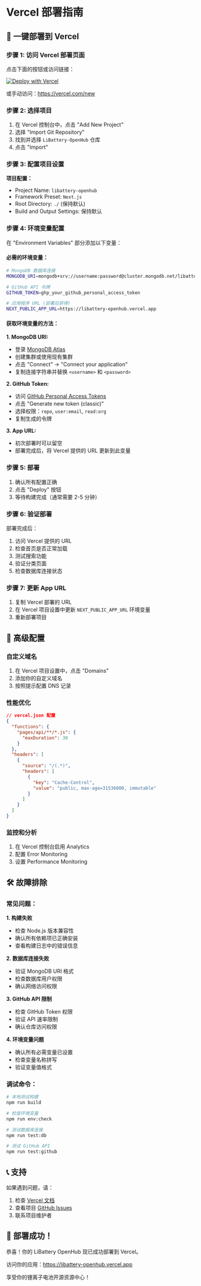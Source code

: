# Vercel 部署指南

## 🚀 一键部署到 Vercel

### 步骤 1: 访问 Vercel 部署页面

点击下面的按钮或访问链接：

[![Deploy with Vercel](https://vercel.com/button)](https://vercel.com/new/clone?repository-url=https://github.com/InvictusG/LiBattery-OpenHub)

或手动访问：https://vercel.com/new

### 步骤 2: 选择项目

1. 在 Vercel 控制台中，点击 "Add New Project"
2. 选择 "Import Git Repository"
3. 找到并选择 `LiBattery-OpenHub` 仓库
4. 点击 "Import"

### 步骤 3: 配置项目设置

**项目配置：**
- Project Name: `libattery-openhub`
- Framework Preset: `Next.js`
- Root Directory: `./` (保持默认)
- Build and Output Settings: 保持默认

### 步骤 4: 环境变量配置

在 "Environment Variables" 部分添加以下变量：

#### 必需的环境变量：

```bash
# MongoDB 数据库连接
MONGODB_URI=mongodb+srv://username:password@cluster.mongodb.net/libattery-openhub

# GitHub API 令牌
GITHUB_TOKEN=ghp_your_github_personal_access_token

# 应用程序 URL (部署后获得)
NEXT_PUBLIC_APP_URL=https://libattery-openhub.vercel.app
```

#### 获取环境变量的方法：

**1. MongoDB URI:**
- 登录 [MongoDB Atlas](https://cloud.mongodb.com/)
- 创建集群或使用现有集群
- 点击 "Connect" → "Connect your application"
- 复制连接字符串并替换 `<username>` 和 `<password>`

**2. GitHub Token:**
- 访问 [GitHub Personal Access Tokens](https://github.com/settings/tokens)
- 点击 "Generate new token (classic)"
- 选择权限：`repo`, `user:email`, `read:org`
- 复制生成的令牌

**3. App URL:**
- 初次部署时可以留空
- 部署完成后，将 Vercel 提供的 URL 更新到此变量

### 步骤 5: 部署

1. 确认所有配置正确
2. 点击 "Deploy" 按钮
3. 等待构建完成（通常需要 2-5 分钟）

### 步骤 6: 验证部署

部署完成后：

1. 访问 Vercel 提供的 URL
2. 检查首页是否正常加载
3. 测试搜索功能
4. 验证分类页面
5. 检查数据库连接状态

### 步骤 7: 更新 App URL

1. 复制 Vercel 部署的 URL
2. 在 Vercel 项目设置中更新 `NEXT_PUBLIC_APP_URL` 环境变量
3. 重新部署项目

## 🔧 高级配置

### 自定义域名

1. 在 Vercel 项目设置中，点击 "Domains"
2. 添加你的自定义域名
3. 按照提示配置 DNS 记录

### 性能优化

```json
// vercel.json 配置
{
  "functions": {
    "pages/api/**/*.js": {
      "maxDuration": 30
    }
  },
  "headers": [
    {
      "source": "/(.*)",
      "headers": [
        {
          "key": "Cache-Control",
          "value": "public, max-age=31536000, immutable"
        }
      ]
    }
  ]
}
```

### 监控和分析

1. 在 Vercel 控制台启用 Analytics
2. 配置 Error Monitoring
3. 设置 Performance Monitoring

## 🛠️ 故障排除

### 常见问题：

**1. 构建失败**
- 检查 Node.js 版本兼容性
- 确认所有依赖项已正确安装
- 查看构建日志中的错误信息

**2. 数据库连接失败**
- 验证 MongoDB URI 格式
- 检查数据库用户权限
- 确认网络访问权限

**3. GitHub API 限制**
- 检查 GitHub Token 权限
- 验证 API 速率限制
- 确认仓库访问权限

**4. 环境变量问题**
- 确认所有必需变量已设置
- 检查变量名称拼写
- 验证变量值格式

### 调试命令：

```bash
# 本地测试构建
npm run build

# 检查环境变量
npm run env:check

# 测试数据库连接
npm run test:db

# 测试 GitHub API
npm run test:github
```

## 📞 支持

如果遇到问题，请：

1. 检查 [Vercel 文档](https://vercel.com/docs)
2. 查看项目 [GitHub Issues](https://github.com/InvictusG/LiBattery-OpenHub/issues)
3. 联系项目维护者

## 🎉 部署成功！

恭喜！你的 LiBattery OpenHub 现已成功部署到 Vercel。

访问你的应用：https://libattery-openhub.vercel.app

享受你的锂离子电池开源资源中心！ 